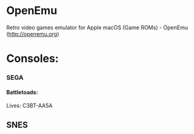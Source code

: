 # OpenEmu
Retro video games emulator for Apple macOS (Game ROMs) - OpenEmu (http://openemu.org)

# Consoles:

### SEGA
#### Battletoads:
Lives: C3BT-AA5A

## SNES
